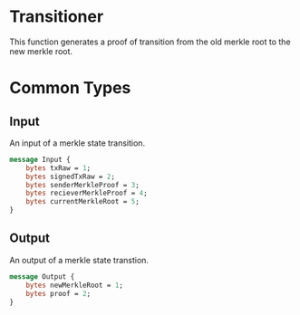 # Transitioner
This function generates a proof of transition from the old merkle root to the new merkle root.

# Common Types

## Input 

An input of a merkle state transition. 

```protobuf
message Input {
    bytes txRaw = 1;
    bytes signedTxRaw = 2;
    bytes senderMerkleProof = 3;
    bytes recieverMerkleProof = 4;
    bytes currentMerkleRoot = 5;
}
```

## Output 
An output of a merkle state transtion. 
```protobuf
message Output {
    bytes newMerkleRoot = 1;
    bytes proof = 2;
}
```